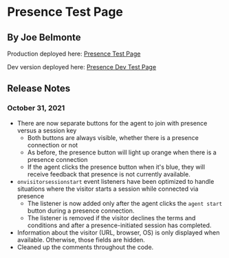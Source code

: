 # Presence Test Page

## By Joe Belmonte

Production deployed here: [Presence Test Page](https://glancepro.online/presence.html)

Dev version deployed here: [Presence Dev Test Page](https://glancepro.online/dev/presence-agent/presence.html)

## Release Notes

### October 31, 2021

- There are now separate buttons for the agent to join with presence versus a session key
  - Both buttons are always visible, whether there is a presence connection or not
  - As before, the presence button will light up orange when there is a presence connection
  - If the agent clicks the presence button when it's blue, they will receive feedback that presence is not currently available.
- `onvisitorsessionstart` event listeners have been optimized to handle situations where the visitor starts a session while connected via presence
  - The listener is now added only after the agent clicks the `agent start` button during a presence connection.
  - The listener is removed if the visitor declines the terms and conditions and after a presence-initiated session has completed.
- Information about the visitor (URL, browser, OS) is only displayed when available.  Otherwise, those fields are hidden.
- Cleaned up the comments throughout the code.
